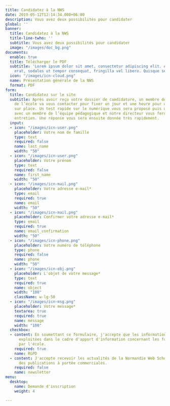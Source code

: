 ```yaml
---
title: Candidatez à la NWS
date: 2019-05-12T12:14:34.000+06:00
description: Vous avez deux possibilités pour candidater
global: ''
banner:
  title: Candidatez à la NWS
  title-line-twho: ''
  subtitle: Vous avez deux possibilités pour candidater
  image: "/images/doc_bg.png"
documents:
  enable: true
  title: Télécharger le PDF
  subtitle: 'Lorem ipsum dolor sit amet, consectetur adipiscing elit. Aliquam dui
    erat, sodales ut tempor consequat, fringilla vel libero. Quisque sed neque enim. '
  icon: "/images/icn-cloud.png"
  name: Présentation générale de la NWS
  format: PDF
form:
  title: Candidatez sur le site
  subtitle: Après avoir reçu votre dossier de candidature, un membre de l’administration
    de l’école va vous contacter pour fixer un jour et une heure pour un entretien
    sur place. Un test rapide sur le numérique vous sera proposé puis une rencontre
    avec un membre de l’équipe pédagogique et notre directeur vous ferons passer un
    entretien. Une réponse vous sera ensuite donnée très rapidement.
  input:
  - icon: "/images/icn-user.png"
    placeholder: Votre nom de famille
    type: text
    required: false
    name: last_name
    width: "50"
  - icon: "/images/icn-user.png"
    placeholder: Votre prénom
    type: text
    required: false
    name: first_name
    width: "50"
  - icon: "/images/icn-mail.png"
    placeholder: Votre adresse e-mail*
    type: email
    required: true
    name: email
    width: "50"
  - icon: "/images/icn-mail.png"
    placeholder: Confirmer votre adresse e-mail*
    type: email
    required: true
    name: email_confirmation
    width: "50"
  - icon: "/images/icn-phone.png"
    placeholder: Votre numéro de téléphone
    type: phone
    required: false
    name: phone
    width: "50"
  - icon: "/images/icn-obj.png"
    placeholder: L'objet de votre message*
    type: text
    required: true
    name: object
    width: "100"
    className: w-lg-50
  - icon: "/images/icn-msg.png"
    placeholder: Votre message*
    textarea: true
    required: true
    name: message
    width: "100"
  checkbox:
  - content: En soumettant ce formulaire, j'accepte que les informations saisies soient
      exploitées dans le cadre d'apport d'information concernant les formations proposées
      par l'école.
    required: true
    name: RGPD
  - content: J'accepte recevoir les actualités de la Normandie Web School  ainsi que
      des publications à portée commerciales.
    required: false
    name: newsletter
menu:
  desktop:
    name: Demande d'inscription
    weight: 4

---
```

